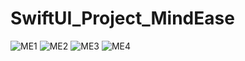 # SwiftUI_Project_MindEase
![ME1](https://github.com/user-attachments/assets/a912cfc0-ebfe-4eeb-b838-d7b0e14366ea)
![ME2](https://github.com/user-attachments/assets/322cfb6a-3d15-4f15-8c0d-44973c95bb36)
![ME3](https://github.com/user-attachments/assets/19a9f2a9-103b-4193-9283-1553b407fb57)
![ME4](https://github.com/user-attachments/assets/12500717-f90b-43f4-aca3-646db0b8c4b6)



